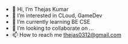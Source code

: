 - 👋 Hi, I’m Thejas Kumar
- 👀 I’m interested in CLoud, GameDev
- 🌱 I’m currently learning BE CSE
- 💞️ I’m looking to collaborate on ...
- 📫 How to reach me thejas0312@gmail.com

<!---
Thejaskumar03/Thejaskumar03 is a ✨ special ✨ repository because its `README.md` (this file) appears on your GitHub profile.
You can click the Preview link to take a look at your changes.
--->
